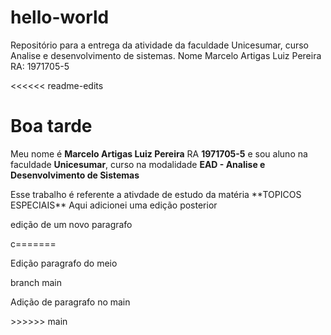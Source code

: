 # hello-world
Repositório para a entrega da atividade da faculdade Unicesumar, curso Analise e desenvolvimento de sistemas. Nome Marcelo Artigas Luiz Pereira RA: 1971705-5

<<<<<< readme-edits
# Boa tarde
Meu nome é **Marcelo Artigas Luiz Pereira** RA **1971705-5**
 e sou aluno na faculdade **Unicesumar**, curso na modalidade **EAD - Analise e Desenvolvimento de Sistemas**

<p>
Esse trabalho é referente a ativdade de estudo da matéria **TOPICOS ESPECIAIS**
Aqui adicionei uma edição posterior
</p>

 <p>
 edição de um novo paragrafo
 </p>
c=======

<p>
Edição paragrafo do meio
</p>

branch main

<p>
Adição de paragrafo no main
</P>
>>>>>> main
